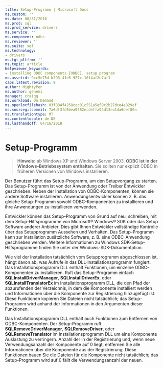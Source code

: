 ```yaml
---
title: Setup-Programm | Microsoft Docs
ms.custom: ''
ms.date: 08/31/2016
ms.prod: sql
ms.prod_service: drivers
ms.service: ''
ms.component: odbc
ms.reviewer: ''
ms.suite: sql
ms.technology:
- drivers
ms.tgt_pltfrm: ''
ms.topic: article
helpviewer_keywords:
- installing ODBC components [ODBC], setup program
ms.assetid: 9cc5d75d-b293-41e5-927c-10f4af2e7af1
caps.latest.revision: 9
author: MightyPen
ms.author: genemi
manager: craigg
ms.workload: On Demand
ms.openlocfilehash: 03f834f4258ccc01c551a5e59c2b27dce4a829ef
ms.sourcegitcommit: 7a6df3fd5bea9282ecdeffa94d13ea1da6def80a
ms.translationtype: MT
ms.contentlocale: de-DE
ms.lasthandoff: 04/16/2018
---
```

# <a name="setup-program"></a>Setup-Programm
> **Hinweis:** ab Windows XP und Windows Server 2003, **ODBC ist in der Windows-Betriebssystem enthalten**. Sie sollten nur explizit ODBC in früheren Versionen von Windows installieren.  
  
 Der Benutzer führt das Setup-Programm, um den Setupvorgang zu starten. Das Setup-Programm ist von der Anwendung oder Treiber Entwickler geschrieben. Neben der Installation von ODBC-Komponenten, können sie andere Software installieren. Anwendungsentwickler können z. B. das gleiche Setup-Programm sowohl ODBC-Komponenten zu installieren und ihre Anwendungen zu installieren verwenden.  
  
 Entwickler können das Setup-Programm von Grund auf neu, schreiben, mit dem Setup-Hilfsprogramme von Microsoft® Windows® SDK oder das Setup Software anderer Anbieter. Dies gibt Ihnen Entwickler vollständige Kontrolle über das Setupprogramm Aussehen und Verhalten. Das Setup-Programm kann zur Installation zusätzliche Software, z. B. eine ODBC-Anwendung geschrieben werden. Weitere Informationen zu Windows SDK-Setup-Hilfsprogramme finden Sie unter der Windows-SDK-Dokumentation.  
  
 Wie viel der Installation tatsächlich vom Setupprogramm abgeschlossen ist, hängt davon ab, was Aufrufe in das DLL-Installationsprogramm fungiert. Das Installationsprogramm DLL enthält Funktionen, um einzelne ODBC-Komponenten zu installieren. Ruft das Setup-Programm einfach **SQLInstallDriverManager**, **SQLInstallDriverEx**, oder **SQLInstallTranslatorEx** im Installationsprogramm DLL, die den Pfad der abzurufenden der Verzeichnis, in dem die Komponente installiert werden und Informationen über die Komponente zur Registrierung hinzugefügt ist. Diese Funktionen kopieren Sie Dateien nicht tatsächlich; das Setup-Programm wird anhand der Informationen in den Argumenten dieser Funktionen.  
  
 Das Installationsprogramm DLL enthält auch Funktionen zum Entfernen von ODBC-Komponenten. Der Setup-Programm ruft **SQLRemoveDriverManager**, **SQLRemoveDriver**, oder **SQLRemoveTranslator** im Installationsprogramm DLL um eine Komponente Auslastung zu verringern. Anzahl der in der Registrierung und, wenn neue Verwendungsanzahl der Komponente auf 0 liegt, entfernen Sie alle Informationen über die Komponente aus der Registrierung. Diese Funktionen bauen Sie die Dateien für die Komponente nicht tatsächlich; das Setup-Programm wird auf 0 fällt die Verwendungsanzahl der neuen.
